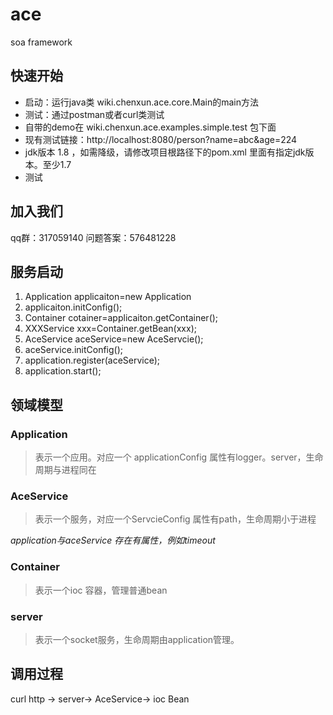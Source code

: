 # ace
soa  framework
## 快速开始
+ 启动：运行java类 wiki.chenxun.ace.core.Main的main方法
+ 测试：通过postman或者curl类测试
+ 自带的demo在 wiki.chenxun.ace.examples.simple.test 包下面
+ 现有测试链接：http://localhost:8080/person?name=abc&age=224
+ jdk版本 1.8 ，如需降级，请修改项目根路径下的pom.xml 里面有指定jdk版本。至少1.7
+ 测试

## 加入我们
qq群：317059140 问题答案：576481228


## 服务启动
1. Application applicaiton=new Application
2. applicaiton.initConfig();
3. Container cotainer=applicaiton.getContainer();
4. XXXService xxx=Container.getBean(xxx);
5. AceService<XXX> aceService=new AceServcie();
6. aceService.initConfig();
7. application.register(aceService);
8. application.start(); 

## 领域模型
### Application
> 表示一个应用。对应一个 applicationConfig 属性有logger。server，生命周期与进程同在

### AceService
> 表示一个服务，对应一个ServcieConfig 属性有path，生命周期小于进程

*application与aceService 存在有属性，例如timeout*
### Container
> 表示一个ioc 容器，管理普通bean

### server
> 表示一个socket服务，生命周期由application管理。
## 调用过程
 curl http -> server-> AceService-> ioc Bean 


